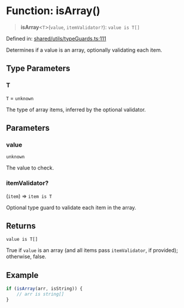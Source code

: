 # Function: isArray()

> **isArray**\<`T`\>(`value`, `itemValidator?`): `value is T[]`

Defined in: [shared/utils/typeGuards.ts:111](https://github.com/Nick2bad4u/Uptime-Watcher/blob/main/shared/utils/typeGuards.ts#L111)

Determines if a value is an array, optionally validating each item.

## Type Parameters

### T

`T` = `unknown`

The type of array items, inferred by the optional validator.

## Parameters

### value

`unknown`

The value to check.

### itemValidator?

(`item`) => `item is T`

Optional type guard to validate each item in the
  array.

## Returns

`value is T[]`

True if `value` is an array (and all items pass `itemValidator`, if
  provided); otherwise, false.

## Example

```ts
if (isArray(arr, isString)) {
    // arr is string[]
}
```
